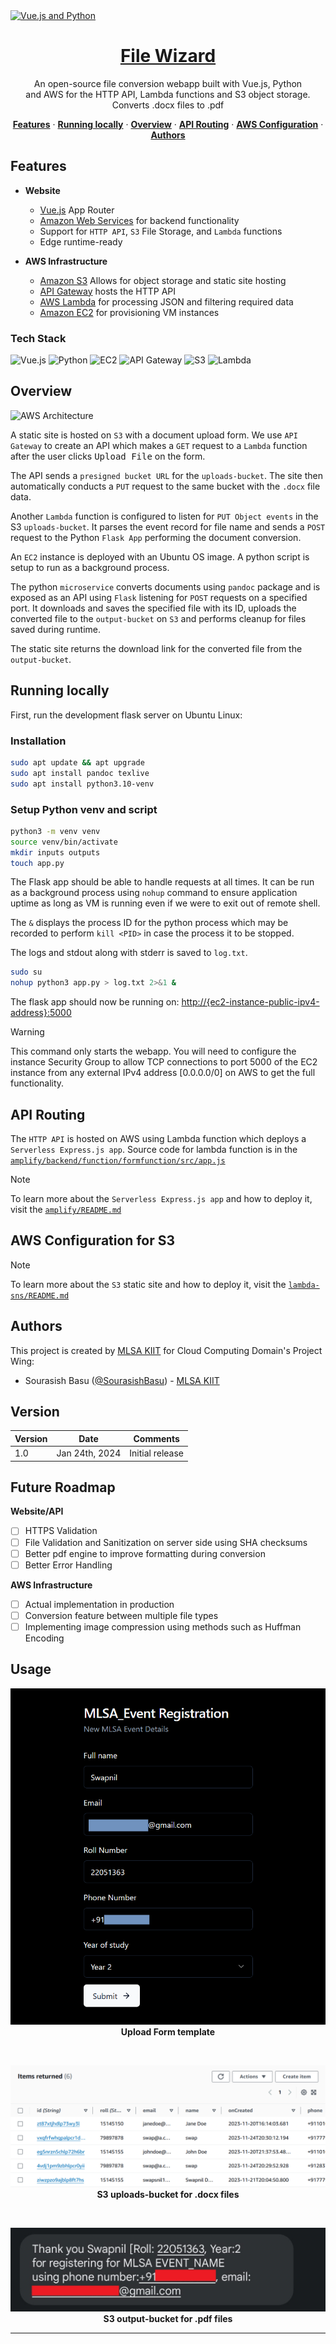 <a href="https://basu-doc-frontend.s3.us-east-1.amazonaws.com/index.html">
  <img alt="Vue.js and Python" src="./assets/banner.png">
  <h1 align="center">File Wizard</h1>
</a>

<p align="center">
  An open-source file conversion webapp built with Vue.js, Python<br>
  and AWS for the HTTP API, Lambda functions and S3 object storage.<br>Converts .docx files to .pdf
</p>

<p align="center">
  <a href="#features"><strong>Features</strong></a> ·
  <a href="#running-locally"><strong>Running locally</strong></a> ·
  <a href="#overview"><strong>Overview</strong></a> ·
  <a href="#api-routing"><strong>API Routing</strong></a> ·
  <a href="#aws-configuration-for-sns"><strong>AWS Configuration</strong></a> ·
  <a href="#authors"><strong>Authors</strong></a>
</p>


## Features

- **Website**
  - [Vue.js](https://vuejs.org) App Router
  - [Amazon Web Services](https://docs.aws.amazon.com/) for backend functionality
  - Support for `HTTP API`, `S3` File Storage, and `Lambda` functions
  - Edge runtime-ready
  
- **AWS Infrastructure**
  - [Amazon S3](https://aws.amazon.com/s3) Allows for object storage and static site hosting
  - [API Gateway](https://aws.amazon.com/eventbridge) hosts the HTTP API 
  - [AWS Lambda](https://aws.amazon.com/lambda) for processing JSON and filtering required data
  - [Amazon EC2](https://aws.amazon.com/sns) for provisioning VM instances 

### Tech Stack
![Vue.js](https://img.shields.io/badge/Vue.js-43853D?style=for-the-badge&logo=vuedotjs&logoColor=white)
![Python](https://img.shields.io/badge/Python-blue?style=for-the-badge&logo=python&logoColor=white)
![EC2](https://img.shields.io/badge/ec2-orange?style=for-the-badge&logo=amazon-ec2&logoColor=white)
![API Gateway](https://img.shields.io/badge/API%20Gateway-8A2BE2?style=for-the-badge&logo=amazon-api-gateway&logoColor=white)
![S3](https://img.shields.io/badge/S3-2d2dba?style=for-the-badge&logo=amazon-s3&logoColor=white)
![Lambda](https://img.shields.io/badge/Lambda-FF9900?style=for-the-badge&logo=aws-lambda&logoColor=white)


## Overview
<img alt="AWS Architecture" src="./assets/architecture-overview.png">

A static site is hosted on `S3` with a document upload form. We use `API Gateway` to create an API which makes a `GET` request to a `Lambda` function after the user clicks <kbd>Upload File</kbd> on the form.

The API sends a `presigned bucket URL` for the `uploads-bucket`. The site then automatically conducts a `PUT` request to the same bucket with the `.docx` file data.

Another `Lambda` function is configured to listen for `PUT Object events` in the S3 `uploads-bucket`. It parses the event record for file name and sends a `POST` request to the Python `Flask App` performing the document conversion.

An `EC2` instance is deployed with an Ubuntu OS image. A python script is setup to run as a background process.

The python `microservice` converts documents using `pandoc` package and is exposed as an API using `Flask` listening for `POST` requests on a specified port. It downloads and saves the specified file with its ID, uploads the converted file to the `output-bucket` on `S3` and performs cleanup for files saved during runtime.

The static site returns the download link for the converted file from the `output-bucket`.

## Running locally

First, run the development flask server on Ubuntu Linux:

### Installation
```bash
sudo apt update && apt upgrade
sudo apt install pandoc texlive
sudo apt install python3.10-venv
```

### Setup Python venv and script

```bash
python3 -m venv venv
source venv/bin/activate
mkdir inputs outputs
touch app.py
```

The Flask app should be able to handle requests at all times. It can be run as a background process using `nohup` command to ensure application uptime as long as VM is running even if we were to exit out of remote shell.

The `&` displays the process ID for the python process which may be recorded to perform `kill <PID>` in case the process it to be stopped.

The logs and stdout along with stderr is saved to `log.txt`.

```bash
sudo su
nohup python3 app.py > log.txt 2>&1 &
```

The flask app should now be running on:
[http://{ec2-instance-public-ipv4-address}:5000](http://{ec2-instance-public-ipv4-address}:5000/)

> [!WARNING]
> This command only starts the webapp. You will need to configure the instance Security Group to allow TCP connections to port 5000 of the EC2 instance from any external IPv4 address [0.0.0.0/0] on AWS to get the full functionality.

## API Routing

The `HTTP API` is hosted on AWS using  Lambda function which deploys a `Serverless Express.js app`. Source code for lambda function is in the [`amplify/backend/function/formfunction/src/app.js`](./amplify/backend/function/formfunction/src/app.js)
 

> [!NOTE]
> To learn more about the `Serverless Express.js app` and how to deploy it, visit the [`amplify/README.md`](./amplify/README.md) 

## AWS Configuration for S3


> [!NOTE]
> To learn more about the `S3` static site and how to deploy it, visit the [`lambda-sns/README.md`](./lambda-sns/README.md) 

## Authors

This project is created by [MLSA KIIT](https://mlsakiit.com) for Cloud Computing Domain's Project Wing:

- Sourasish Basu ([@SourasishBasu](https://github.com/SourasishBasu)) - [MLSA KIIT](https://mlsakiit.com)

## Version
| Version | Date          		| Comments        |
| ------- | ------------------- | --------------- |
| 1.0     | Jan 24th, 2024   | Initial release |

## Future Roadmap
**Website/API**
- [ ] HTTPS Validation
- [ ] File Validation and Sanitization on server side using SHA checksums
- [ ] Better pdf engine to improve formatting during conversion
- [ ] Better Error Handling
  
**AWS Infrastructure**
- [ ] Actual implementation in production
- [ ] Conversion feature between multiple file types
- [ ] Implementing image compression using methods such as Huffman Encoding

## Usage

<p align="center"> 
  <img src="https://github.com/MLSAKIIT/Registration-Validator-SMS/blob/f29507912629613b2ca8ac423484c0b7d6409029/assets/form.png" />
   <br><b>Upload Form template</b>
</p>
<br>
<p align="center"> 
  <img src="https://github.com/MLSAKIIT/Registration-Validator-SMS/blob/f29507912629613b2ca8ac423484c0b7d6409029/assets/registrations.png" />
   <br><b>S3 uploads-bucket for .docx files</b>
</p>
<br>
<p align="center"> 
  <img src="https://github.com/MLSAKIIT/Registration-Validator-SMS/blob/f29507912629613b2ca8ac423484c0b7d6409029/assets/ss.png" />
   <br><b>S3 output-bucket for .pdf files</b>
</p>

----
